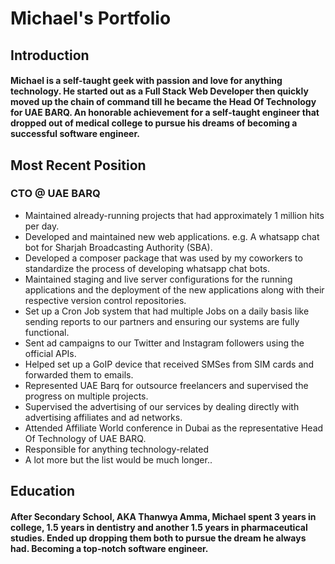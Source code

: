 # Michael's Portfolio

## Introduction

#### Michael is a self-taught geek with passion and love for anything technology. He started out as a Full Stack Web Developer then quickly moved up the chain of command till he became the Head Of Technology for UAE BARQ. An honorable achievement for a self-taught engineer that dropped out of medical college to pursue his dreams of becoming a successful software engineer.

## Most Recent Position

### CTO @ UAE BARQ

- Maintained  already-running projects that had approximately 1 million hits per day.
- Developed and maintained new web applications. e.g. A whatsapp chat bot for Sharjah Broadcasting Authority (SBA).
- Developed a composer package that was used by my coworkers to standardize the process of developing whatsapp chat bots.
- Maintained staging and live server configurations for the running applications and the deployment of the new applications along with their respective version control repositories.
- Set up a Cron Job system that had multiple Jobs on a daily basis like sending reports to our partners and ensuring our systems are fully functional.
- Sent ad campaigns to our Twitter and Instagram followers using the official APIs.
- Helped set up a GoIP device that received SMSes from SIM cards and forwarded them to emails.
- Represented UAE Barq for outsource freelancers and supervised the progress on multiple projects.
- Supervised the advertising of our services by dealing directly with advertising affiliates and ad networks.
- Attended Affiliate World conference in Dubai as the representative Head Of Technology of UAE BARQ.
- Responsible for anything technology-related
- A lot more but the list would be much longer..

## Education
#### After Secondary School, AKA Thanwya Amma, Michael spent 3 years in college, 1.5 years in dentistry and another 1.5 years in pharmaceutical studies. Ended up dropping them both to pursue the dream he always had. Becoming a top-notch software engineer.
